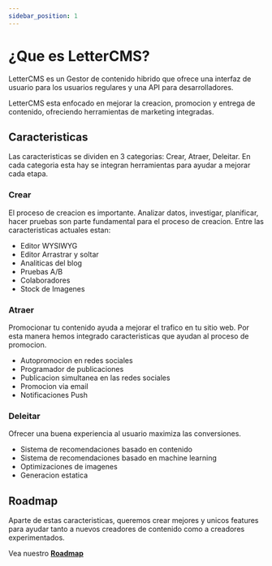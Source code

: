 ```yaml
---
sidebar_position: 1
---
```


# ¿Que es LetterCMS?

LetterCMS es un Gestor de contenido hibrido que ofrece una interfaz de usuario para los usuarios regulares y una API para desarrolladores.

LetterCMS esta enfocado en mejorar la creacion, promocion y entrega de contenido, ofreciendo herramientas de marketing integradas.

## Caracteristicas

Las caracteristicas se dividen en 3 categorias: Crear, Atraer, Deleitar. En cada categoria esta hay se integran herramientas para ayudar a mejorar cada etapa.

### Crear

El proceso de creacion es importante. Analizar datos, investigar, planificar, hacer pruebas son parte fundamental para el proceso de creacion. Entre las caracteristicas actuales estan:

- Editor WYSIWYG
- Editor Arrastrar y soltar
- Analiticas del blog
- Pruebas A/B
- Colaboradores
- Stock de Imagenes

### Atraer

Promocionar tu contenido ayuda a mejorar el trafico en tu sitio web. Por esta manera hemos integrado caracteristicas que ayudan al proceso de promocion.

- Autopromocion en redes sociales
- Programador de publicaciones
- Publicacion simultanea en las redes sociales
- Promocion via email
- Notificaciones Push

### Deleitar

Ofrecer una buena experiencia al usuario maximiza las conversiones.

- Sistema de recomendaciones basado en contenido
- Sistema de recomendaciones basado en machine learning
- Optimizaciones de imagenes
- Generacion estatica

## Roadmap

Aparte de estas caracteristicas, queremos crear mejores y unicos features para ayudar tanto a nuevos creadores de contenido como a creadores experimentados.

Vea nuestro **[Roadmap](roadmap)**